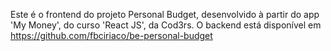 Este é o frontend do projeto Personal Budget, desenvolvido à partir do app 'My Money', do curso 'React JS', da Cod3rs. O backend está disponível em https://github.com/fbciriaco/be-personal-budget